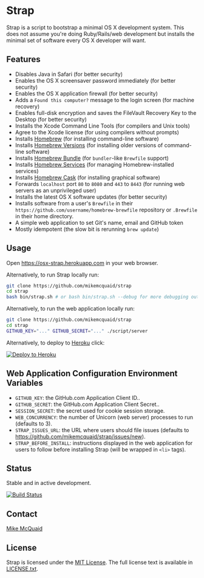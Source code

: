# Strap
Strap is a script to bootstrap a minimal OS X development system. This does not assume you're doing Ruby/Rails/web development but installs the minimal set of software every OS X developer will want.

## Features
- Disables Java in Safari (for better security)
- Enables the OS X screensaver password immediately (for better security)
- Enables the OS X application firewall (for better security)
- Adds a `Found this computer?` message to the login screen (for machine recovery)
- Enables full-disk encryption and saves the FileVault Recovery Key to the Desktop (for better security)
- Installs the Xcode Command Line Tools (for compilers and Unix tools)
- Agree to the Xcode license (for using compilers without prompts)
- Installs [Homebrew](http://brew.sh) (for installing command-line software)
- Installs [Homebrew Versions](https://github.com/Homebrew/homebrew-versions) (for installing older versions of command-line software)
- Installs [Homebrew Bundle](https://github.com/Homebrew/homebrew-bundle) (for `bundler`-like `Brewfile` support)
- Installs [Homebrew Services](https://github.com/Homebrew/homebrew-services) (for managing Homebrew-installed services)
- Installs [Homebrew Cask](https://github.com/caskroom/homebrew-cask) (for installing graphical software)
- Forwards `localhost` port `80` to `8080` and `443` to `8443` (for running web servers as an unprivileged user)
- Installs the latest OS X software updates (for better security)
- Installs software from a user's `Brewfile` in their `https://github.com/username/homebrew-brewfile` repository or `.Brewfile` in their home directory.
- A simple web application to set Git's name, email and GitHub token
- Mostly idempotent (the slow bit is rerunning `brew update`)

## Usage
Open https://osx-strap.herokuapp.com in your web browser.

Alternatively, to run Strap locally run:
```bash
git clone https://github.com/mikemcquaid/strap
cd strap
bash bin/strap.sh # or bash bin/strap.sh --debug for more debugging output
```

Alternatively, to run the web application locally run:
```bash
git clone https://github.com/mikemcquaid/strap
cd strap
GITHUB_KEY="..." GITHUB_SECRET="..." ./script/server
```

Alternatively, to deploy to [Heroku](https://www.heroku.com) click:

[![Deploy to Heroku](https://www.herokucdn.com/deploy/button.svg)](https://heroku.com/deploy)

## Web Application Configuration Environment Variables
- `GITHUB_KEY`: the GitHub.com Application Client ID..
- `GITHUB_SECRET`: the GitHub.com Application Client Secret..
- `SESSION_SECRET`: the secret used for cookie session storage.
- `WEB_CONCURRENCY`: the number of Unicorn (web server) processes to run (defaults to 3).
- `STRAP_ISSUES_URL`: the URL where users should file issues (defaults to https://github.com/mikemcquaid/strap/issues/new).
- `STRAP_BEFORE_INSTALL`: instructions displayed in the web application for users to follow before installing Strap (will be wrapped in `<li>` tags).

## Status
Stable and in active development.

[![Build Status](https://travis-ci.org/MikeMcQuaid/strap.svg)](https://travis-ci.org/MikeMcQuaid/strap)

## Contact
[Mike McQuaid](mailto:mike@mikemcquaid.com)

## License
Strap is licensed under the [MIT License](http://en.wikipedia.org/wiki/MIT_License).
The full license text is available in [LICENSE.txt](https://github.com/mikemcquaid/strap/blob/master/LICENSE.txt).

